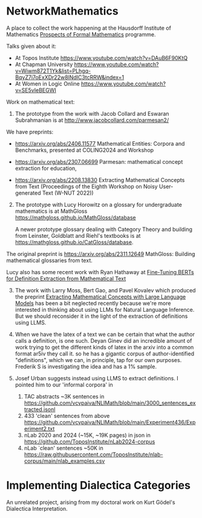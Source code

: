 # NetworkMathematics

A place to collect the work happening at the Hausdorff Institute of Mathematics 
[Prospects of Formal Mathematics](https://www.mathematics.uni-bonn.de/him/programs/current-trimester-program/him-trimester-program-prospects-of-formal-mathematics)
programme.

Talks given about it:
* At Topos Institute https://www.youtube.com/watch?v=DAuB6F90KtQ
* At Chapman University https://www.youtube.com/watch?v=Wiwm872T1Yk&list=PLhgq-BqyZ7i7oExXDr22w8lNdIC3tcRRW&index=1
* At Women in Logic Online https://www.youtube.com/watch?v=SE5vIeBEGWI

Work on mathematical text:

1. The prototype from the work with Jacob Collard and Eswaran Subrahmanian is at http://www.jacobcollard.com/parmesan2/
    
We have preprints:
* https://arxiv.org/abs/2406.11577 Mathematical Entities: Corpora and Benchmarks, presented at COLING2024 and Workshop

* https://arxiv.org/abs/2307.06699 Parmesan: mathematical concept extraction for education, 

* https://arxiv.org/abs/2208.13830 Extracting Mathematical Concepts from Text (Proceedings of the Eighth Workshop on Noisy User-generated Text (W-NUT 2022))

2. The prototype with Lucy Horowitz on a glossary for undergraduate mathematics is at MathGloss https://mathgloss.github.io/MathGloss/database
   
   A newer prototype glossary dealing with Category Theory and building from Leinster, Goldblatt and Riehl's textbooks is at https://mathgloss.github.io/CatGloss/database.
    
The original preprint is https://arxiv.org/abs/2311.12649 MathGloss: Building mathematical glossaries from text.

Lucy also has some recent work with Ryan Hathaway at [Fine-Tuning BERTs for Definition Extraction from Mathematical Text](https://arxiv.org/abs/2406.13827)

3. The work with Larry Moss, Bert Gao, and Pavel Kovalev which produced the preprint [Extracting Mathematical Concepts with Large Language Models](https://arxiv.org/abs/2309.00642) has been a bit neglected recently because we're more interested in thinking about using LLMs for Natural Language Inference. But we should reconsider it in the light of the extraction of definitions using LLMS.

4. When we have the latex of a text we can be certain that what the author calls a definition, is one such. Deyan Ginev did an incredible amount of work trying to get the different kinds of latex in the arxiv into a common format ar5iv they call it. so he has a gigantic corpus of author-identified "definitions", which we can, in principle, tap for our own purposes. Frederik S is investigating the idea and has a 1% sample.

5. Josef Urban suggests instead using LLMS to extract definitions. I pointed him to our 'informal corpora' in
   1. TAC abstracts ~3K sentences in
https://github.com/vcvpaiva/NLIMath/blob/main/3000_sentences_extracted.jsonl
   2. 433 'clean' sentences from above
https://github.com/vcvpaiva/NLIMath/blob/main/Experiment436/Experiment2.txt
   3. nLab 2020 and 2024 (~15K, ~19K pages) in json in
https://github.com/ToposInstitute/nLab2024-corpus
   4. nLab `clean' sentences ~50K in
https://raw.githubusercontent.com/ToposInstitute/nlab-corpus/main/nlab_examples.csv


   
# Implementing Dialectica Categories

An unrelated project, arising from my doctoral work on Kurt Gödel's Dialectica Interpretation.

